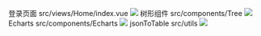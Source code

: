 登录页面 src/views/Home/index.vue
![](https://cdn.michstabe.cn/blog/202302251101116.png)
树形组件 src/components/Tree
![](https://cdn.michstabe.cn/blog/202302251102163.png)
Echarts src/components/Echarts
![](https://cdn.michstabe.cn/blog/202302251102022.png)
jsonToTable src/utils
![](https://cdn.michstabe.cn/blog/202302251059804.png)
